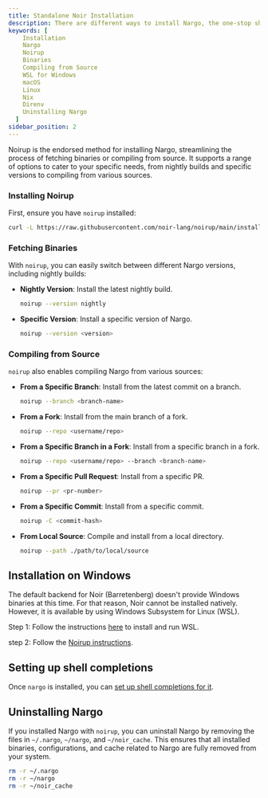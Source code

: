 ```yaml
---
title: Standalone Noir Installation
description: There are different ways to install Nargo, the one-stop shop and command-line tool for developing Noir programs. This guide explains how to specify which version to install when using noirup, and using WSL for windows.
keywords: [
    Installation
    Nargo
    Noirup
    Binaries
    Compiling from Source
    WSL for Windows
    macOS
    Linux
    Nix
    Direnv
    Uninstalling Nargo
  ]
sidebar_position: 2
---
```


Noirup is the endorsed method for installing Nargo, streamlining the process of fetching binaries or compiling from source. It supports a range of options to cater to your specific needs, from nightly builds and specific versions to compiling from various sources.

### Installing Noirup

First, ensure you have `noirup` installed:

```sh
curl -L https://raw.githubusercontent.com/noir-lang/noirup/main/install | bash
```

### Fetching Binaries

With `noirup`, you can easily switch between different Nargo versions, including nightly builds:

- **Nightly Version**: Install the latest nightly build.

  ```sh
  noirup --version nightly
  ```

- **Specific Version**: Install a specific version of Nargo.

  ```sh
  noirup --version <version>
  ```

### Compiling from Source

`noirup` also enables compiling Nargo from various sources:

- **From a Specific Branch**: Install from the latest commit on a branch.

  ```sh
  noirup --branch <branch-name>
  ```

- **From a Fork**: Install from the main branch of a fork.

  ```sh
  noirup --repo <username/repo>
  ```

- **From a Specific Branch in a Fork**: Install from a specific branch in a fork.

  ```sh
  noirup --repo <username/repo> --branch <branch-name>
  ```

- **From a Specific Pull Request**: Install from a specific PR.

  ```sh
  noirup --pr <pr-number>
  ```

- **From a Specific Commit**: Install from a specific commit.

  ```sh
  noirup -C <commit-hash>
  ```

- **From Local Source**: Compile and install from a local directory.

  ```sh
  noirup --path ./path/to/local/source
  ```

## Installation on Windows

The default backend for Noir (Barretenberg) doesn't provide Windows binaries at this time. For that reason, Noir cannot be installed natively. However, it is available by using Windows Subsystem for Linux (WSL).

Step 1: Follow the instructions [here](https://learn.microsoft.com/en-us/windows/wsl/install) to install and run WSL.

step 2: Follow the [Noirup instructions](#installing-noirup).

## Setting up shell completions

Once `nargo` is installed, you can [set up shell completions for it](../tooling/shell_completions.md).

## Uninstalling Nargo

If you installed Nargo with `noirup`, you can uninstall Nargo by removing the files in `~/.nargo`, `~/nargo`, and `~/noir_cache`. This ensures that all installed binaries, configurations, and cache related to Nargo are fully removed from your system.

```bash
rm -r ~/.nargo
rm -r ~/nargo
rm -r ~/noir_cache
```
